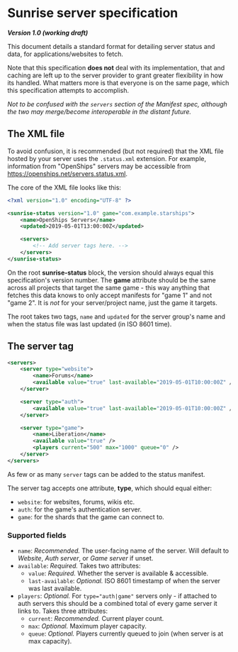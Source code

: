 # Sunrise server specification
***Version 1.0 (working draft)***

This document details a standard format for detailing server status and data, for applications/websites to fetch.

Note that this specification **does not** deal with its implementation, that and caching are left up to the server provider to grant greater flexibility in how its handled. What matters more is that everyone is on the same page, which this specification attempts to accomplish.

*Not to be confused with the `servers` section of the Manifest spec, although the two may merge/become interoperable in the distant future.*

## The XML file
To avoid confusion, it is recommended (but not required) that the XML file hosted by your server uses the `.status.xml` extension. For example, information from "OpenShips" servers may be accessible from https://openships.net/servers.status.xml.

The core of the XML file looks like this:

```xml
<?xml version="1.0" encoding="UTF-8" ?>

<sunrise-status version="1.0" game="com.example.starships">
    <name>OpenShips Servers</name>
    <updated>2019-05-01T13:00:00Z</updated>

    <servers>
        <!-- Add server tags here. -->
    </servers>
</sunrise-status>
```

On the root **sunrise-status** block, the version should always equal this specification's version number. The **game** attribute should be the same across all projects that target the same game - this way anything that fetches this data knows to only accept manifests for "game 1" and not "game 2". It is *not* for your server/project name, just the game it targets.

The root takes two tags, `name` and `updated` for the server group's name and when the status file was last updated (in ISO 8601 time).

## The server tag
```xml
<servers>
    <server type="website">
        <name>Forums</name>
        <available value="true" last-available="2019-05-01T10:00:00Z" />
    </server>

    <server type="auth">
        <available value="true" last-available="2019-05-01T10:00:00Z" />
    </server>

    <server type="game">
        <name>Liberation</name>
        <available value="true" />
        <players current="500" max="1000" queue="0" />
    </server>
</servers>
```

As few or as many `server` tags can be added to the status manifest.

The server tag accepts one attribute, **type**, which should equal either:
 - `website`: for websites, forums, wikis etc.
 - `auth`: for the game's authentication server.
 - `game`: for the shards that the game can connect to.

### Supported fields
 - `name`: *Recommended.* The user-facing name of the server. Will default to *Website*, *Auth server*, or *Game server* if unset.
 - `available`: *Required.* Takes two attributes:
   - `value`: *Required.* Whether the server is available & accessible.
   - `last-available`: *Optional.* ISO 8601 timestamp of when the server was last available.
 - `players`: *Optional.* For `type="auth|game"` servers only - if attached to auth servers this should be a combined total of every game server it links to. Takes three attributes:
   - `current`: *Recommended.* Current player count.
   - `max`: *Optional.* Maximum player capacity.
   - `queue`: *Optional.* Players currently queued to join (when server is at max capacity).

